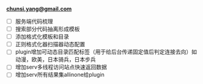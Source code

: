 **chunsi.yang@gmail.com**
- [ ] 服务端代码梳理
- [ ] 搜索部分代码抽离形成模板
- [ ] 添加格式化模板和目录
- [ ] 正则格式化器扫描器动态配置
- [ ] plugin增加可动态目录匹配标签（用于给后台传递固定值后判定连接去向）如动漫，欧美，日本骑兵，日本步兵
- [ ] 增加serv多线程访问站点快速返回数据
- [ ] 增加serv所有结果集allinone给plugin
